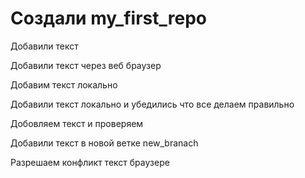 # Создали  my_first_repo

Добавили текст

Добавили текст через веб браузер

Добавим текст локально

Добавили текст локально и убедились что все делаем правильно

Добовляем текст и проверяем

Добавили текст в новой ветке new_branach


Разрешаем  конфликт текст браузере

